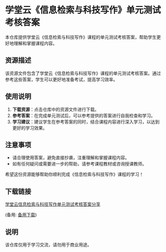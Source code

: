 # 学堂云《信息检索与科技写作》单元测试考核答案

本仓库提供学堂云《信息检索与科技写作》课程的单元测试考核答案，帮助学生更好地理解和掌握课程内容。

## 资源描述

该资源文件包含了学堂云《信息检索与科技写作》课程的单元测试考核答案。通过参考这些答案，学生可以更好地准备考试，提高学习效率。

## 使用说明

1. **下载资源**：点击仓库中的资源文件进行下载。
2. **参考答案**：在完成单元测试后，可以参考提供的答案进行自我检查和学习。
3. **学习建议**：建议学生在参考答案的同时，结合课程内容进行深入学习，以达到更好的学习效果。

## 注意事项

- 请合理使用答案，避免直接抄袭，注重理解和掌握课程内容。
- 如有任何疑问或需要进一步的帮助，请参考课程教材或咨询授课教师。

希望这份资源能够帮助你顺利完成《信息检索与科技写作》课程的学习！

## 下载链接
[学堂云信息检索与科技写作单元测试考核答案分享](https://pan.quark.cn/s/1fbf5aa602a1) 

(备用: [备用下载](https://pan.baidu.com/s/1Q4KMN3-kkemXYcxpCu6OdA?pwd=1234))

## 说明

该仓库仅用于学习交流，请勿用于商业用途。
